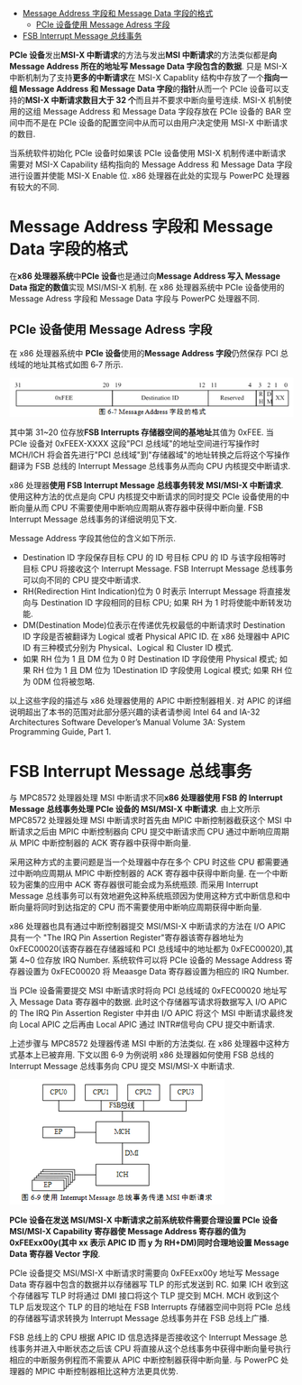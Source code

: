 
<!-- @import "[TOC]" {cmd="toc" depthFrom=1 depthTo=6 orderedList=false} -->

<!-- code_chunk_output -->

- [Message Address 字段和 Message Data 字段的格式](#message-address-字段和-message-data-字段的格式)
  - [PCIe 设备使用 Message Adress 字段](#pcie-设备使用-message-adress-字段)
- [FSB Interrupt Message 总线事务](#fsb-interrupt-message-总线事务)

<!-- /code_chunk_output -->

**PCIe 设备**发出**MSI\-X 中断请求**的方法与发出**MSI 中断请求**的方法类似都是**向 Message Address 所在的地址写 Message Data 字段包含的数据**. 只是 MSI\-X 中断机制为了支持**更多的中断请求**在 MSI\-X Capablity 结构中存放了一个**指向一组 Message Address 和 Message Data 字段**的**指针**从而一个 PCIe 设备可以支持的**MSI\-X 中断请求数目大于 32 个**而且并不要求中断向量号连续. MSI\-X 机制使用的这组 Message Address 和 Message Data 字段存放在 PCIe 设备的 BAR 空间中而不是在 PCIe 设备的配置空间中从而可以由用户决定使用 MSI\-X 中断请求的数目.

当系统软件初始化 PCIe 设备时如果该 PCIe 设备使用 MSI\-X 机制传递中断请求需要对 MSI\-X Capability 结构指向的 Message Address 和 Message Data 字段进行设置并使能 MSI\-X Enable 位. x86 处理器在此处的实现与 PowerPC 处理器有较大的不同.

# Message Address 字段和 Message Data 字段的格式

在**x86 处理器系统**中**PCIe 设备**也是通过向**Message Address 写入 Message Data 指定的数值**实现 MSI/MSI\-X 机制. 在 x86 处理器系统中 PCIe 设备使用的 Message Adress 字段和 Message Data 字段与 PowerPC 处理器不同.

## PCIe 设备使用 Message Adress 字段

在 x86 处理器系统中 **PCIe 设备**使用的**Message Address 字段**仍然保存 PCI 总线域的地址其格式如图 6‑7 所示.

![config](images/7.png)

其中第 31\~20 位存放**FSB Interrupts 存储器空间的基地址**其值为 0xFEE. 当 PCIe 设备对 0xFEEX-XXXX 这段"PCI 总线域"的地址空间进行写操作时 MCH/ICH 将会首先进行"PCI 总线域"到"存储器域"的地址转换之后将这个写操作翻译为 FSB 总线的 Interrupt Message 总线事务从而向 CPU 内核提交中断请求.

x86 处理器**使用 FSB Interrupt Message 总线事务转发 MSI/MSI-X 中断请求**. 使用这种方法的优点是向 CPU 内核提交中断请求的同时提交 PCIe 设备使用的中断向量从而 CPU 不需要使用中断响应周期从寄存器中获得中断向量. FSB Interrupt Message 总线事务的详细说明见下文.

Message Address 字段其他位的含义如下所示.

- Destination ID 字段保存目标 CPU 的 ID 号目标 CPU 的 ID 与该字段相等时目标 CPU 将接收这个 Interrupt Message. FSB Interrupt Message 总线事务可以向不同的 CPU 提交中断请求.
- RH(Redirection Hint Indication)位为 0 时表示 Interrupt Message 将直接发向与 Destination ID 字段相同的目标 CPU; 如果 RH 为 1 时将使能中断转发功能.
- DM(Destination Mode)位表示在传递优先权最低的中断请求时 Destination ID 字段是否被翻译为 Logical 或者 Physical APIC ID. 在 x86 处理器中 APIC ID 有三种模式分别为 Physical、Logical 和 Cluster ID 模式.
- 如果 RH 位为 1 且 DM 位为 0 时 Destination ID 字段使用 Physical 模式; 如果 RH 位为 1 且 DM 位为 1Destination ID 字段使用 Logical 模式; 如果 RH 位为 0DM 位将被忽略.

以上这些字段的描述与 x86 处理器使用的 APIC 中断控制器相关. 对 APIC 的详细说明超出了本书的范围对此部分感兴趣的读者请参阅 Intel 64 and IA-32 Architectures Software Developer’s Manual Volume 3A: System Programming Guide, Part 1.

# FSB Interrupt Message 总线事务

与 MPC8572 处理器处理 MSI 中断请求不同**x86 处理器使用 FSB 的 Interrupt Message 总线事务处理 PCIe 设备的 MSI/MSI-X 中断请求**. 由上文所示 MPC8572 处理器处理 MSI 中断请求时首先由 MPIC 中断控制器截获这个 MSI 中断请求之后由 MPIC 中断控制器向 CPU 提交中断请求而 CPU 通过中断响应周期从 MPIC 中断控制器的 ACK 寄存器中获得中断向量.

采用这种方式的主要问题是当一个处理器中存在多个 CPU 时这些 CPU 都需要通过中断响应周期从 MPIC 中断控制器的 ACK 寄存器中获得中断向量. 在一个中断较为密集的应用中 ACK 寄存器很可能会成为系统瓶颈. 而采用 Interrupt Message 总线事务可以有效地避免这种系统瓶颈因为使用这种方式中断信息和中断向量将同时到达指定的 CPU 而不需要使用中断响应周期获得中断向量.

x86 处理器也具有通过中断控制器提交 MSI/MSI-X 中断请求的方法在 I/O APIC 具有一个 "The IRQ Pin Assertion Register"寄存器该寄存器地址为 0xFEC00020(该寄存器在存储器域和 PCI 总线域中的地址都为 0xFEC00020),其第 4~0 位存放 IRQ Number. 系统软件可以将 PCIe 设备的 Message Address 寄存器设置为 0xFEC00020 将 Meaasge Data 寄存器设置为相应的 IRQ Number.

当 PCIe 设备需要提交 MSI 中断请求时将向 PCI 总线域的 0xFEC00020 地址写入 Message Data 寄存器中的数据. 此时这个存储器写请求将数据写入 I/O APIC 的 The IRQ Pin Assertion Register 中并由 I/O APIC 将这个 MSI 中断请求最终发向 Local APIC 之后再由 Local APIC 通过 INTR#信号向 CPU 提交中断请求.

上述步骤与 MPC8572 处理器传递 MSI 中断的方法类似. 在 x86 处理器中这种方式基本上已被弃用. 下文以图 6‑9 为例说明 x86 处理器如何使用 FSB 总线的 Interrupt Message 总线事务向 CPU 提交 MSI/MSI-X 中断请求.

![config](images/8.png)

**PCIe 设备在发送 MSI/MSI-X 中断请求之前系统软件需要合理设置 PCIe 设备 MSI/MSI-X Capability 寄存器使 Message Address 寄存器的值为 0xFEExx00y(其中 xx 表示 APIC ID 而 y 为 RH+DM)同时合理地设置 Message Data 寄存器 Vector 字段**.

PCIe 设备提交 MSI/MSI-X 中断请求时需要向 0xFEExx00y 地址写 Message Data 寄存器中包含的数据并以存储器写 TLP 的形式发送到 RC. 如果 ICH 收到这个存储器写 TLP 时将通过 DMI 接口将这个 TLP 提交到 MCH. MCH 收到这个 TLP 后发现这个 TLP 的目的地址在 FSB Interrupts 存储器空间中则将 PCIe 总线的存储器写请求转换为 Interrupt Message 总线事务并在 FSB 总线上广播.

FSB 总线上的 CPU 根据 APIC ID 信息选择是否接收这个 Interrupt Message 总线事务并进入中断状态之后该 CPU 将直接从这个总线事务中获得中断向量号执行相应的中断服务例程而不需要从 APIC 中断控制器获得中断向量. 与 PowerPC 处理器的 MPIC 中断控制器相比这种方法更具优势.